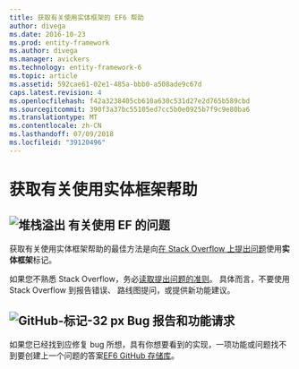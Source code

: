 ```yaml
---
title: 获取有关使用实体框架的 EF6 帮助
author: divega
ms.date: 2016-10-23
ms.prod: entity-framework
ms.author: divega
ms.manager: avickers
ms.technology: entity-framework-6
ms.topic: article
ms.assetid: 592cae61-02e1-485a-bbb0-a508ade9c67d
caps.latest.revision: 4
ms.openlocfilehash: f42a3238405cb610a630c531d27e2d765b589cbd
ms.sourcegitcommit: 390f3a37bc55105ed7cc5b0e0925b7f9c9e80ba6
ms.translationtype: MT
ms.contentlocale: zh-CN
ms.lasthandoff: 07/09/2018
ms.locfileid: "39120496"
---
```

# <a name="get-help-using-entity-framework"></a>获取有关使用实体框架帮助
## <a name="stackoverflowef6mediastackoverflowpng-questions-about-using-ef"></a>![堆栈溢出](~/ef6/media/stackoverflow.png) 有关使用 EF 的问题  

获取有关使用实体框架帮助的最佳方法是向[在 Stack Overflow 上提出问题](http://stackoverflow.com/questions/ask)使用**实体框架**标记。  

如果您不熟悉 Stack Overflow，务必[读取提出问题的准则](http://stackoverflow.com/help/asking)。 具体而言，不要使用 Stack Overflow 到报告错误、 路线图提问，或提供新功能建议。  

## <a name="github-mark-32pxef6mediagithub-mark-32pxpng-bug-reports-and-feature-requests"></a>![GitHub-标记-32 px](~/ef6/media/github-mark-32px.png) Bug 报告和功能请求  

如果您已经找到应修复 bug 所想，具有你想要看到的实现，一项功能或问题找不到要创建上一个问题的答案[EF6 GitHub 存储库](https://github.com/aspnet/EntityFramework6/issues)。
